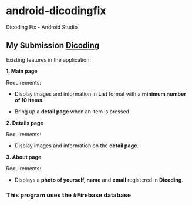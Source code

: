 # android-dicodingfix
Dicoding Fix - Android Studio

## My Submission [Dicoding](https://www.dicoding.com/academies/51)

Existing features in the application:

**1. Main page**

Requirements:

- Display images and information in **List** format with a **minimum number of 10 items**.

- Bring up a **detail page** when an item is pressed.

**2. Details page**

Requirements:

- Display images and information on the **detail page**.

**3. About page**

Requirements:

- Displays a **photo of yourself, name** and **email** registered in **Dicoding**.

### This program uses the #Firebase database

